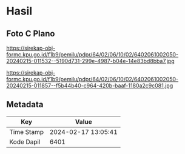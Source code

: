 # Hasil

## Foto C Plano

https://sirekap-obj-formc.kpu.go.id/f1b9/pemilu/pdpr/64/02/06/10/02/6402061002050-20240215-011532--5190d731-299e-4987-b04e-14e83bd8bba7.jpg

https://sirekap-obj-formc.kpu.go.id/f1b9/pemilu/pdpr/64/02/06/10/02/6402061002050-20240215-011857--f5b44b40-c964-420b-baaf-1180a2c9c081.jpg


## Metadata

| Key        | Value               |
| ---------- | ------------------- |
| Time Stamp | 2024-02-17 13:05:41 |
| Kode Dapil | 6401                |



